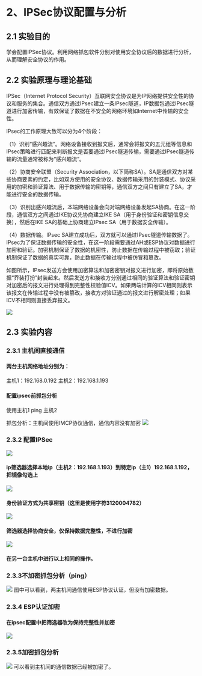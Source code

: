 # 2、IPSec协议配置与分析

## 2.1 实验目的 ##
学会配置IPSec协议。利用网络抓包软件分别对使用安全协议后的数据进行分析，从而理解安全协议的作用。

## 2.2 实验原理与理论基础 ##
IPSec（Internet Protocol Security）互联网安全协议是为IP网络提供安全性的协议和服务的集合。通信双方通过IPsec建立一条IPsec隧道，IP数据包通过IPsec隧道进行加密传输，有效保证了数据在不安全的网络环境如Internet中传输的安全性。

IPsec的工作原理大致可以分为4个阶段：

（1）识别“感兴趣流”。网络设备接收到报文后，通常会将报文的五元组等信息和IPsec策略进行匹配来判断报文是否要通过IPsec隧道传输，需要通过IPsec隧道传输的流量通常被称为“感兴趣流”。

（2）协商安全联盟（Security Association，以下简称SA）。SA是通信双方对某些协商要素的约定，比如双方使用的安全协议、数据传输采用的封装模式、协议采用的加密和验证算法、用于数据传输的密钥等，通信双方之间只有建立了SA，才能进行安全的数据传输。

（3）识别出感兴趣流后，本端网络设备会向对端网络设备发起SA协商。在这一阶段，通信双方之间通过IKE协议先协商建立IKE SA（用于身份验证和密钥信息交换），然后在IKE SA的基础上协商建立IPsec SA（用于数据安全传输）。

（4）数据传输。IPsec SA建立成功后，双方就可以通过IPsec隧道传输数据了。
IPsec为了保证数据传输的安全性，在这一阶段需要通过AH或ESP协议对数据进行加密和验证。加密机制保证了数据的机密性，防止数据在传输过程中被窃取；验证机制保证了数据的真实可靠，防止数据在传输过程中被仿冒和篡改。

如图所示，IPsec发送方会使用加密算法和加密密钥对报文进行加密，即将原始数据“乔装打扮”封装起来。然后发送方和接收方分别通过相同的验证算法和验证密钥对加密后的报文进行处理得到完整性校验值ICV。如果两端计算的ICV相同则表示该报文在传输过程中没有被篡改，接收方对验证通过的报文进行解密处理；如果ICV不相同则直接丢弃报文。

![](.\\pics\\27.png)

## 2.3 实验内容 ##

### 2.3.1 主机间直接通信

#### 两台主机网络地址分别为：

主机1：192.168.0.192
主机2：192.168.1.193

#### 配置ipsec前抓包分析
使用主机1 ping 主机2

抓包分析：主机间使用IMCP协议通信，通信内容没有加密
![](.\\pics\\28.png)

### 2.3.2 配置IPSec

![](.\\pics\\29.png)

#### ip筛选器选择本地ip（主机2：192.168.1.193）到特定ip（主1）192.168.1.192，把镜像勾选上

![](.\\pics\\30.png)

#### 身份验证方式为共享密钥（这里是使用字符3120004782）

![](.\\pics\\31.png)

#### 筛选器选择协商安全，仅保持数据完整性，不进行加密

![](.\\pics\\33.png)

#### 在另一台主机中进行以上相同的操作。

### 2.3.3不加密抓包分析（ping）

![](.\\pics\\32.png)
图中可以看到，两主机间通信使用ESP协议认证，但没有加密数据。

### 2.3.4 ESP认证加密

#### 在ipsec配置中把筛选器改为保持完整性并加密

![](.\\pics\\34.png)

### 2.3.5加密抓包分析

![](.\\pics\\35.png)
可以看到主机间的通信数据已经被加密了。